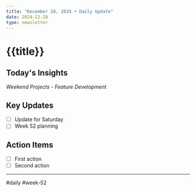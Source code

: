```yaml
---
title: "December 28, 2024 • Daily Update"
date: 2024-12-28
type: newsletter
---
```

# {{title}}

## Today's Insights
*Weekend Projects - Feature Development*

## Key Updates
- [ ] Update for Saturday
- [ ] Week 52 planning

## Action Items
- [ ] First action
- [ ] Second action

---
#daily #week-52